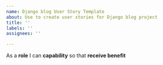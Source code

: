 ```yaml
---
name: Django blog User Story Template
about: Use to create user stories for Django blog project
title: ''
labels: ''
assignees: ''

---
```


As a **role** I can **capability** so that **receive benefit**

